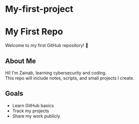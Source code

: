 # My-first-project
# My First Repo
Welcome to my first GitHub repository! 🎉

## About Me
Hi! I'm Zainab, learning cybersecurity and coding.  
This repo will include notes, scripts, and small projects I create.

## Goals
- Learn GitHub basics
- Track my projects
- Share my work publicly
